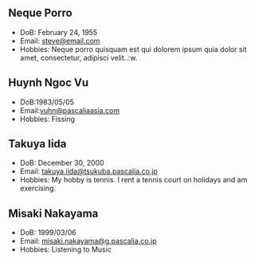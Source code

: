 

## Neque Porro
- DoB: February 24, 1955
- Email: steve@email.com
- Hobbies: Neque porro quisquam est qui dolorem ipsum quia dolor sit amet, consectetur, adipisci velit..:w.


## Huynh Ngoc Vu
- DoB:1983/05/05
- Email:vuhn@pascaliaasia.com
- Hobbies: Fissing

## Takuya Iida
- DoB: December 30, 2000
- Email: takuya.iida@tsukuba.pascalia.co.jp
- Hobbies: My hobby is tennis. I rent a tennis court on holidays and am exercising.

## Misaki Nakayama
- DoB: 1999/03/06
- Email: misaki.nakayama@g.pascalia.co.jp
- Hobbies: Listening to Music 
